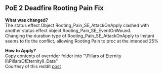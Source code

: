 ## PoE 2 Deadfire Rooting Pain Fix

**What was changed?**  
The status effect Object Rooting_Pain_SE_AttackOnApply clashed with another status effect object Rooting_Pain_SE_EventOnWound.  
Changing the duration type of Rooting_Pain_SE_AttackOnApply to Instant seems to fix the conflict, allowing Rooting Pain to proc at the intended 25%

**How to Apply?**  
Copy contents of overrider folder into "\Pillars of Eternity II\PillarsOfEternityII_Data\"  
Courtesy of this reddit [post](https://www.reddit.com/r/projecteternity/comments/8jiez5/poe2_modding_tutorial_rough_and_ready/)